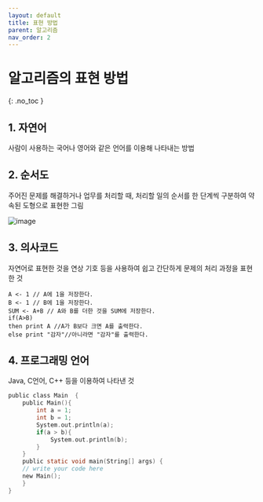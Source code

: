 ```yaml
---
layout: default
title: 표현 방법
parent: 알고리즘
nav_order: 2
---
```


# 알고리즘의 표현 방법  
{: .no_toc }

## 1. 자연어  

사람이 사용하는 국어나 영어와 같은 언어를 이용해 나타내는 방법  

## 2. 순서도  

주어진 문제를 해결하거나 업무를 처리할 때, 처리할 일의 순서를 한 단계씩 구분하여 약속된 도형으로 표현한 그림  

![image](https://img1.daumcdn.net/thumb/R1280x0/?scode=mtistory2&fname=https%3A%2F%2Fblog.kakaocdn.net%2Fdn%2Fcijwd5%2FbtqVOrCTri7%2Fjg2bGrYj005kgrnsIa7k7K%2Fimg.png)  

## 3. 의사코드  

자연어로 표현한 것을 연상 기호 등을 사용하여 쉽고 간단하게 문제의 처리 과정을 표현한 것  

```
A <- 1 // A에 1을 저장한다.
B <- 1 // B에 1을 저장한다. 
SUM <- A+B // A와 B를 더한 것을 SUM에 저장한다.
if(A>B) 
then print A //A가 B보다 크면 A를 출력한다.
else print "감자"//아니라면 "감자"를 출력한다.
```  

## 4. 프로그래밍 언어  

Java, C언어, C++ 등을 이용하여 나타낸 것  

```c
public class Main  {
    public Main(){
        int a = 1;
        int b = 1;
        System.out.println(a);
        if(a > b){
            System.out.println(b);
        }
    }
    public static void main(String[] args) {
	// write your code here
    new Main();
    }
}
```